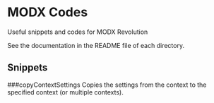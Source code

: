 # MODX Codes

Useful snippets and codes for MODX Revolution

See the documentation in the README file of each directory.

## Snippets

###copyContextSettings
Copies the settings from the context to the specified context (or multiple contexts).
